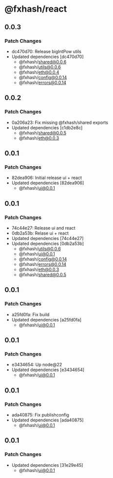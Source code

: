 # @fxhash/react

## 0.0.3

### Patch Changes

- dc470d70: Release bigIntPow utils
- Updated dependencies [dc470d70]
  - @fxhash/shared@0.0.6
  - @fxhash/utils@0.0.6
  - @fxhash/eth@0.0.4
  - @fxhash/config@0.0.14
  - @fxhash/errors@0.0.14

## 0.0.2

### Patch Changes

- 0a206a23: Fix missing @fxhash/shared exports
- Updated dependencies [c1db2e8c]
  - @fxhash/shared@0.0.5
  - @fxhash/eth@0.0.3

## 0.0.1

### Patch Changes

- 82dea906: Initial release ui + react
- Updated dependencies [82dea906]
  - @fxhash/ui@0.0.1

## 0.0.1

### Patch Changes

- 74c44e27: Release ui and react
- 0db2a53b: Relase ui + react
- Updated dependencies [74c44e27]
- Updated dependencies [0db2a53b]
  - @fxhash/utils@0.0.6
  - @fxhash/ui@0.0.1
  - @fxhash/config@0.0.14
  - @fxhash/errors@0.0.14
  - @fxhash/eth@0.0.3
  - @fxhash/shared@0.0.5

## 0.0.1

### Patch Changes

- a25fd0fa: Fix build
- Updated dependencies [a25fd0fa]
  - @fxhash/ui@0.0.1

## 0.0.1

### Patch Changes

- e3434654: Up node@22
- Updated dependencies [e3434654]
  - @fxhash/ui@0.0.1

## 0.0.1

### Patch Changes

- ada40875: Fix publishconfig
- Updated dependencies [ada40875]
  - @fxhash/ui@0.0.1

## 0.0.1

### Patch Changes

- Updated dependencies [31e29e45]
  - @fxhash/ui@0.0.1

